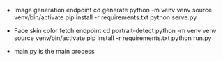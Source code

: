 
- Image generation endpoint
cd generate
python -m venv venv
source venv/bin/activate
pip install -r requirements.txt
python serve.py


- Face skin color fetch endpoint
cd portrait-detect
python -m venv venv
source venv/bin/activate
pip install -r requirements.txt
python run.py


- main.py is the main process

